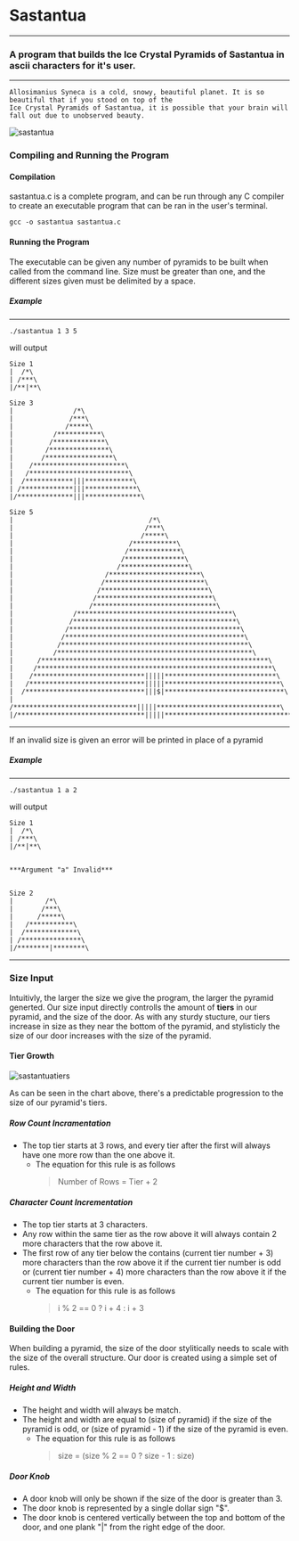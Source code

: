 # Sastantua

---

### A program that builds the Ice Crystal Pyramids of Sastantua in ascii characters for it's user.

---

```
Allosimanius Syneca is a cold, snowy, beautiful planet. It is so beautiful that if you stood on top of the
Ice Crystal Pyramids of Sastantua, it is possible that your brain will fall out due to unobserved beauty. 
```
![sastantua](https://user-images.githubusercontent.com/41135333/43361212-096aed1c-927e-11e8-815e-d5d0e6777507.PNG)

### Compiling and Running the Program

#### Compilation

sastantua.c is a complete program, and can be run through any C compiler to create an executable program that can be ran in the user's terminal.
```
gcc -o sastantua sastantua.c
```

#### Running the Program

The executable can be given any number of pyramids to be built when called from the command line. Size must be greater than one, and the different sizes given must be delimited by a space.
##### Example
---
```
./sastantua 1 3 5
```

will output
```
Size 1
|  /*\
| /***\
|/**|**\

Size 3
|               /*\
|              /***\
|             /*****\
|          /***********\
|         /*************\
|        /***************\
|       /*****************\
|    /***********************\
|   /*************************\
|  /************|||************\
| /*************|||*************\
|/**************|||**************\

Size 5
|                                  /*\
|                                 /***\
|                                /*****\
|                             /***********\
|                            /*************\
|                           /***************\
|                          /*****************\
|                       /***********************\
|                      /*************************\
|                     /***************************\
|                    /*****************************\
|                   /*******************************\
|               /***************************************\
|              /*****************************************\
|             /*******************************************\
|            /*********************************************\
|           /***********************************************\
|          /*************************************************\
|      /*********************************************************\
|     /***********************************************************\
|    /****************************|||||****************************\
|   /*****************************|||||*****************************\
|  /******************************|||$|******************************\
| /*******************************|||||*******************************\
|/********************************|||||********************************\
```
---

If an invalid size is given an error will be printed in place of a pyramid

##### Example
---
```
./sastantua 1 a 2
```

will output
```
Size 1
|  /*\
| /***\
|/**|**\


***Argument "a" Invalid***


Size 2
|        /*\
|       /***\
|      /*****\
|   /***********\
|  /*************\
| /***************\
|/********|********\
```
---

### Size Input

Intuitivly, the larger the size we give the program, the larger the pyramid generted. Our size input directly controlls the amount of **tiers** in our pyramid, and the size of the door. As with any sturdy stucture, our tiers increase in size as they near the bottom of the pyramid, and stylisticly the size of our door increases with the size of the pyramid.

#### Tier Growth

![sastantuatiers](https://user-images.githubusercontent.com/41135333/43378842-10959190-937e-11e8-8800-701656117833.png)

As can be seen in the chart above, there's a predictable progression to the size of our pyramid's tiers.

##### Row Count Incramentation
* The top tier starts at 3 rows, and every tier after the first will always have one more row than the one above it.
    * The equation for this rule is as follows
      > Number of Rows = Tier + 2
##### Character Count Incrementation
* The top tier starts at 3 characters.
* Any row within the same tier as the row above it will always contain 2 more characters that the row above it.
* The first row of any tier below the contains (current tier number + 3) more characters than the row above it if the current tier number is odd or (current tier number + 4) more characters than the row above it if the current tier number is even.
    * The equation for this rule is as follows
      > i % 2 == 0 ? i + 4 : i + 3

#### Building the Door

When building a pyramid, the size of the door stylitically needs to scale with the size of the overall structure. Our door is created using a simple set of rules.

##### Height and Width
* The height and width will always be match.
* The height and width are equal to (size of pyramid) if the size of the pyramid is odd, or (size of pyramid - 1) if the size of the pyramid is even.
    * The equation for this rule is as follows
      > size = (size % 2 == 0 ? size - 1 : size)
##### Door Knob
* A door knob will only be shown if the size of the door is greater than 3.
* The door knob is represented by a single dollar sign "$".
* The door knob is centered vertically between the top and bottom of the door, and one plank "|" from the right edge of the door. 
